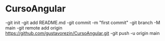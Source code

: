 ﻿# CursoAngular
-git init
-git add README.md
-git commit -m "first commit"
-git branch -M main
-git remote add origin https://github.com/gustavorezin/CursoAngular.git
-git push -u origin main
